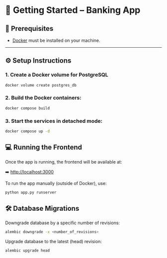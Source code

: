 # 🚀 Getting Started – Banking App

## 🐳 Prerequisites

- [Docker](https://docs.docker.com/get-docker/) must be installed on your machine.

---

## ⚙️ Setup Instructions

### 1. Create a Docker volume for PostgreSQL

```bash
docker volume create postgres_db
```

### 2. Build the Docker containers:
```bash
docker compose build
```

### 3. Start the services in detached mode:
```bash
docker compose up -d
```

## 💻 Running the Frontend

Once the app is running, the frontend will be available at:

➡️ [http://localhost:3000](http://localhost:3000)

To run the app manually (outside of Docker), use:

```bash
python app.py runserver
```

## 🛠️ Database Migrations
Downgrade database by a specific number of revisions:

```bash
alembic downgrade -x <number_of_revisions>
```

Upgrade database to the latest (head) revision:
```bash
alembic upgrade head
```
